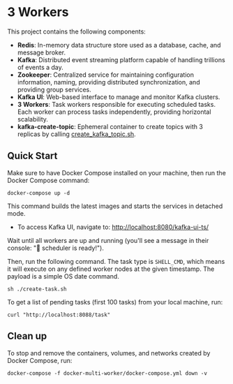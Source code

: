 
# 3 Workers

This project contains the following components:
- **Redis**: In-memory data structure store used as a database, cache, and message broker.
- **Kafka**: Distributed event streaming platform capable of handling trillions of events a day.
- **Zookeeper**: Centralized service for maintaining configuration information, naming, providing distributed synchronization, and providing group services.
- **Kafka UI**: Web-based interface to manage and monitor Kafka clusters.
- **3 Workers**: Task workers responsible for executing scheduled tasks. Each worker can process tasks independently, providing horizontal scalability.
- **kafka-create-topic**: Ephemeral container to create topics with 3 replicas by calling [create_kafka_topic.sh](create_kafka_topic.sh).

## Quick Start

Make sure to have Docker Compose installed on your machine, then run the Docker Compose command:

```shell
docker-compose up -d
```

This command builds the latest images and starts the services in detached mode.

- To access Kafka UI, navigate to: [http://localhost:8080/kafka-ui-ts/](http://localhost:8080/kafka-ui-ts/)

Wait until all workers are up and running (you'll see a message in their console: "🚀 scheduler is ready!").

Then, run the following command. The task type is `SHELL_CMD`, which means it will execute on any defined worker nodes at the given timestamp. The payload is a simple OS date command.

```shell
sh ./create-task.sh
```

To get a list of pending tasks (first 100 tasks) from your local machine, run:

```shell
curl "http://localhost:8088/task"
```

## Clean up

To stop and remove the containers, volumes, and networks created by Docker Compose, run:

```shell
docker-compose -f docker-multi-worker/docker-compose.yml down -v
```
